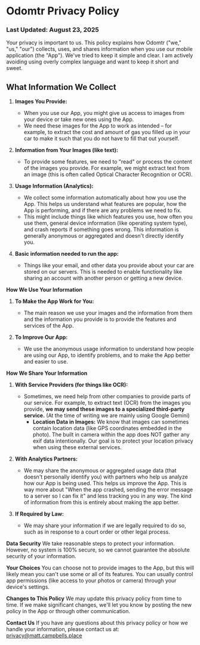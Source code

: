 # Odomtr Privacy Policy

### Last Updated: August 23, 2025

Your privacy is important to us. This policy explains how Odomtr ("we," "us,"
"our") collects, uses, and shares information when you use our mobile
application (the "App"). We've tried to keep it simple and clear. I am actively
avoiding using overly complex language and want to keep it short and sweet.

## What Information We Collect

1. **Images You Provide:**
   - When you use our App, you might give us access to images from your device
     or take new ones using the App.
   - We need these images for the App to work as intended – for example, to
     extract the cost and amount of gas you filled up in your car to make it
     such that you do not have to fill that out yourself.

2. **Information from Your Images (like text):**
   - To provide some features, we need to "read" or process the content of the
     images you provide. For example, we might extract text from an image (this
     is often called Optical Character Recognition or OCR).

3. **Usage Information (Analytics):**
   - We collect some information automatically about how you use the App. This
     helps us understand what features are popular, how the App is performing,
     and if there are any problems we need to fix.
   - This might include things like which features you use, how often you use
     them, general device information (like operating system type), and crash
     reports if something goes wrong. This information is generally anonymous or
     aggregated and doesn't directly identify you.
4. **Basic information needed to run the app:**
   - Things like your email, and other data you provide about your car are
     stored on our servers. This is needed to enable functionality like sharing
     an account with another person or getting a new device.

**How We Use Your Information**

1. **To Make the App Work for You:**
   - The main reason we use your images and the information from them and the
     information you provide is to provide the features and services of the App.

2. **To Improve Our App:**
   - We use the anonymous usage information to understand how people are using
     our App, to identify problems, and to make the App better and easier to
     use.

**How We Share Your Information**

1. **With Service Providers (for things like OCR):**
   - Sometimes, we need help from other companies to provide parts of our
     service. For example, to extract text (OCR) from the images you provide,
     **we may send these images to a specialized third-party service.** (At the
     time of writing we are mainly using Google Gemini)
     - **Location Data in Images:** We know that images can sometimes contain
       location data (like GPS coordinates embedded in the photo). The built in camera within the app does NOT gather any exif data intentionally.
        Our goal is to protect your location privacy when using these external services.

2. **With Analytics Partners:**
   - We may share the anonymous or aggregated usage data (that doesn't
     personally identify you) with partners who help us analyze how our App is
     being used. This helps us improve the App. This is way more about "When the
     app crashed, sending the error message to a server so I can fix it" and
     less tracking you in any way. The kind of information from this is entirely
     about making the app better.

3. **If Required by Law:**
   - We may share your information if we are legally required to do so, such as
     in response to a court order or other legal process.

**Data Security** We take reasonable steps to protect your information. However,
no system is 100% secure, so we cannot guarantee the absolute security of your
information.

**Your Choices** You can choose not to provide images to the App, but this will
likely mean you can't use some or all of its features. You can usually control
app permissions (like access to your photos or camera) through your device's
settings.

**Changes to This Policy** We may update this privacy policy from time to time.
If we make significant changes, we'll let you know by posting the new policy in
the App or through other communication.

**Contact Us** If you have any questions about this privacy policy or how we
handle your information, please contact us at: privacy@matt.campbells.place
